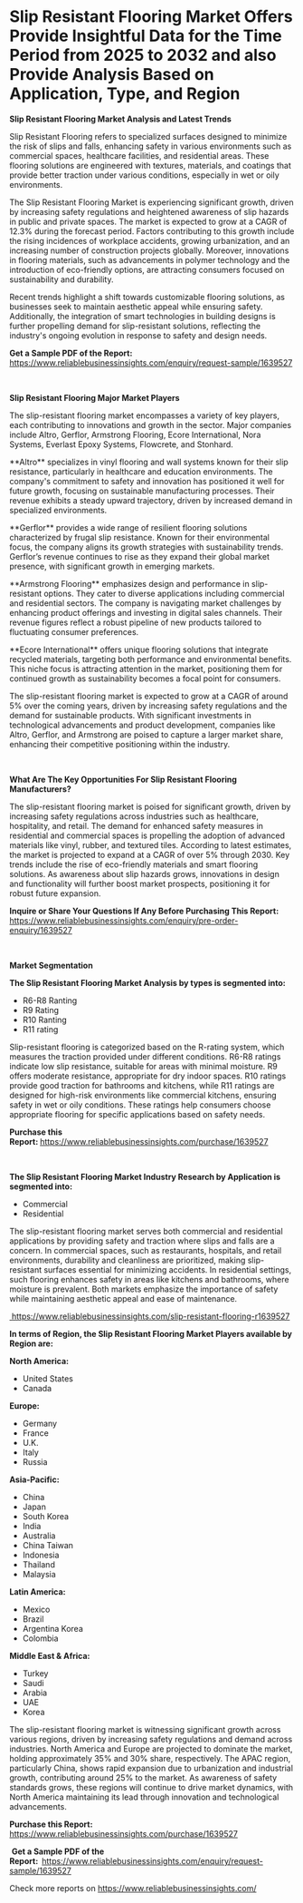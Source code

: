 <p><h1>Slip Resistant Flooring Market Offers Provide Insightful Data for the Time Period from 2025 to 2032 and also Provide Analysis Based on Application, Type, and Region</h1></p><p><strong>Slip Resistant Flooring Market Analysis and Latest Trends</strong></p>
<p><p>Slip Resistant Flooring refers to specialized surfaces designed to minimize the risk of slips and falls, enhancing safety in various environments such as commercial spaces, healthcare facilities, and residential areas. These flooring solutions are engineered with textures, materials, and coatings that provide better traction under various conditions, especially in wet or oily environments.</p><p>The Slip Resistant Flooring Market is experiencing significant growth, driven by increasing safety regulations and heightened awareness of slip hazards in public and private spaces. The market is expected to grow at a CAGR of 12.3% during the forecast period. Factors contributing to this growth include the rising incidences of workplace accidents, growing urbanization, and an increasing number of construction projects globally. Moreover, innovations in flooring materials, such as advancements in polymer technology and the introduction of eco-friendly options, are attracting consumers focused on sustainability and durability.</p><p>Recent trends highlight a shift towards customizable flooring solutions, as businesses seek to maintain aesthetic appeal while ensuring safety. Additionally, the integration of smart technologies in building designs is further propelling demand for slip-resistant solutions, reflecting the industry's ongoing evolution in response to safety and design needs.</p></p>
<p><strong>Get a Sample PDF of the Report:&nbsp;</strong> <a href="https://www.reliablebusinessinsights.com/enquiry/request-sample/1639527?utm_campaign=2641&utm_medium=2&utm_source=Github&utm_content=ia&utm_term=28022025&utm_id=slip-resistant-flooring">https://www.reliablebusinessinsights.com/enquiry/request-sample/1639527</a></p>
<p>&nbsp;</p>
<p><strong>Slip Resistant Flooring Major Market Players</strong></p>
<p><p>The slip-resistant flooring market encompasses a variety of key players, each contributing to innovations and growth in the sector. Major companies include Altro, Gerflor, Armstrong Flooring, Ecore International, Nora Systems, Everlast Epoxy Systems, Flowcrete, and Stonhard.</p><p>**Altro** specializes in vinyl flooring and wall systems known for their slip resistance, particularly in healthcare and education environments. The company's commitment to safety and innovation has positioned it well for future growth, focusing on sustainable manufacturing processes. Their revenue exhibits a steady upward trajectory, driven by increased demand in specialized environments.</p><p>**Gerflor** provides a wide range of resilient flooring solutions characterized by frugal slip resistance. Known for their environmental focus, the company aligns its growth strategies with sustainability trends. Gerflor’s revenue continues to rise as they expand their global market presence, with significant growth in emerging markets.</p><p>**Armstrong Flooring** emphasizes design and performance in slip-resistant options. They cater to diverse applications including commercial and residential sectors. The company is navigating market challenges by enhancing product offerings and investing in digital sales channels. Their revenue figures reflect a robust pipeline of new products tailored to fluctuating consumer preferences.</p><p>**Ecore International** offers unique flooring solutions that integrate recycled materials, targeting both performance and environmental benefits. This niche focus is attracting attention in the market, positioning them for continued growth as sustainability becomes a focal point for consumers.</p><p>The slip-resistant flooring market is expected to grow at a CAGR of around 5% over the coming years, driven by increasing safety regulations and the demand for sustainable products. With significant investments in technological advancements and product development, companies like Altro, Gerflor, and Armstrong are poised to capture a larger market share, enhancing their competitive positioning within the industry.</p></p>
<p>&nbsp;</p>
<p><strong>What Are The Key Opportunities For Slip Resistant Flooring Manufacturers?</strong></p>
<p><p>The slip-resistant flooring market is poised for significant growth, driven by increasing safety regulations across industries such as healthcare, hospitality, and retail. The demand for enhanced safety measures in residential and commercial spaces is propelling the adoption of advanced materials like vinyl, rubber, and textured tiles. According to latest estimates, the market is projected to expand at a CAGR of over 5% through 2030. Key trends include the rise of eco-friendly materials and smart flooring solutions. As awareness about slip hazards grows, innovations in design and functionality will further boost market prospects, positioning it for robust future expansion.</p></p>
<p><strong>Inquire or Share Your Questions If Any Before Purchasing This Report:</strong> <a href="https://www.reliablebusinessinsights.com/enquiry/pre-order-enquiry/1639527?utm_campaign=2641&utm_medium=2&utm_source=Github&utm_content=ia&utm_term=28022025&utm_id=slip-resistant-flooring">https://www.reliablebusinessinsights.com/enquiry/pre-order-enquiry/1639527</a></p>
<p>&nbsp;</p>
<p><strong>Market Segmentation</strong></p>
<p><strong>The Slip Resistant Flooring Market Analysis by types is segmented into:</strong></p>
<p><ul><li>R6-R8 Ranting</li><li>R9 Rating</li><li>R10 Ranting</li><li>R11 rating</li></ul></p>
<p><p>Slip-resistant flooring is categorized based on the R-rating system, which measures the traction provided under different conditions. R6-R8 ratings indicate low slip resistance, suitable for areas with minimal moisture. R9 offers moderate resistance, appropriate for dry indoor spaces. R10 ratings provide good traction for bathrooms and kitchens, while R11 ratings are designed for high-risk environments like commercial kitchens, ensuring safety in wet or oily conditions. These ratings help consumers choose appropriate flooring for specific applications based on safety needs.</p></p>
<p><strong>Purchase this Report:&nbsp;</strong><a href="https://www.reliablebusinessinsights.com/purchase/1639527?utm_campaign=2641&utm_medium=2&utm_source=Github&utm_content=ia&utm_term=28022025&utm_id=slip-resistant-flooring">https://www.reliablebusinessinsights.com/purchase/1639527</a></p>
<p>&nbsp;</p>
<p><strong>The Slip Resistant Flooring Market Industry Research by Application is segmented into:</strong></p>
<p><ul><li>Commercial</li><li>Residential</li></ul></p>
<p><p>The slip-resistant flooring market serves both commercial and residential applications by providing safety and traction where slips and falls are a concern. In commercial spaces, such as restaurants, hospitals, and retail environments, durability and cleanliness are prioritized, making slip-resistant surfaces essential for minimizing accidents. In residential settings, such flooring enhances safety in areas like kitchens and bathrooms, where moisture is prevalent. Both markets emphasize the importance of safety while maintaining aesthetic appeal and ease of maintenance.</p></p>
<p><a href="https://www.reliablebusinessinsights.com/slip-resistant-flooring-r1639527?utm_campaign=2641&utm_medium=2&utm_source=Github&utm_content=ia&utm_term=28022025&utm_id=slip-resistant-flooring">&nbsp;https://www.reliablebusinessinsights.com/slip-resistant-flooring-r1639527</a></p>
<p><strong>In terms of Region, the Slip Resistant Flooring Market Players available by Region are:</strong></p>
<p>
    <p> <strong> North America: </strong>
        <ul>
            <li>United States</li>
            <li>Canada</li>
        </ul>
        </p> 
    <p> <strong> Europe: </strong>
        <ul>
            <li>Germany</li>
            <li>France</li>
            <li>U.K.</li>
            <li>Italy</li>
            <li>Russia</li>
        </ul>
        </p> 
    <p> <strong> Asia-Pacific: </strong>
        <ul>
            <li>China</li>
            <li>Japan</li>
            <li>South Korea</li>
            <li>India</li>
            <li>Australia</li>
            <li>China Taiwan</li>
            <li>Indonesia</li>
            <li>Thailand</li>
            <li>Malaysia</li>
        </ul>
        </p> 
    <p> <strong> Latin America: </strong>
        <ul>
            <li>Mexico</li>
            <li>Brazil</li>
            <li>Argentina Korea</li>
            <li>Colombia</li>
        </ul>
        </p> 
    <p> <strong> Middle East & Africa: </strong>
        <ul>
            <li>Turkey</li>
            <li>Saudi</li>
            <li>Arabia</li>
            <li>UAE</li>
            <li>Korea</li>
        </ul>
    </p>
    </p>
<p><p>The slip-resistant flooring market is witnessing significant growth across various regions, driven by increasing safety regulations and demand across industries. North America and Europe are projected to dominate the market, holding approximately 35% and 30% share, respectively. The APAC region, particularly China, shows rapid expansion due to urbanization and industrial growth, contributing around 25% to the market. As awareness of safety standards grows, these regions will continue to drive market dynamics, with North America maintaining its lead through innovation and technological advancements.</p></p>
<p><strong>Purchase this Report: </strong><a href="https://www.reliablebusinessinsights.com/purchase/1639527?utm_campaign=2641&utm_medium=2&utm_source=Github&utm_content=ia&utm_term=28022025&utm_id=slip-resistant-flooring">https://www.reliablebusinessinsights.com/purchase/1639527</a></p>
<p>&nbsp;<strong>Get a Sample PDF of the Report:&nbsp;&nbsp;</strong><a href="https://www.reliablebusinessinsights.com/enquiry/request-sample/1639527?utm_campaign=2641&utm_medium=2&utm_source=Github&utm_content=ia&utm_term=28022025&utm_id=slip-resistant-flooring">https://www.reliablebusinessinsights.com/enquiry/request-sample/1639527</a></p>
<p><strong></strong></p>
<p>Check more reports on <a href="https://www.reliablebusinessinsights.com/?utm_campaign=2641&utm_medium=2&utm_source=Github&utm_content=ia&utm_term=28022025&utm_id=slip-resistant-flooring">https://www.reliablebusinessinsights.com/</a></p>